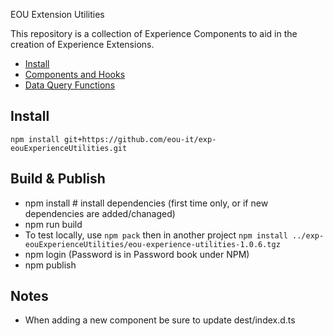  EOU Extension Utilities

This repository is a collection of Experience Components to aid in the creation of Experience Extensions.

- [Install](#install)
- [Components and Hooks](#components-and-hooks)
- [Data Query Functions](#data-query-functions)

## Install

```
npm install git+https://github.com/eou-it/exp-eouExperienceUtilities.git
```

## Build & Publish
- npm install  # install dependencies (first time only, or if new dependencies are added/chanaged)
- npm run build
- To test locally, use `npm pack` then in another project `npm install ../exp-eouExperienceUtilities/eou-experience-utilities-1.0.6.tgz`
- npm login (Password is in Password book under NPM)
- npm publish


## Notes
- When adding a new component be sure to update dest/index.d.ts